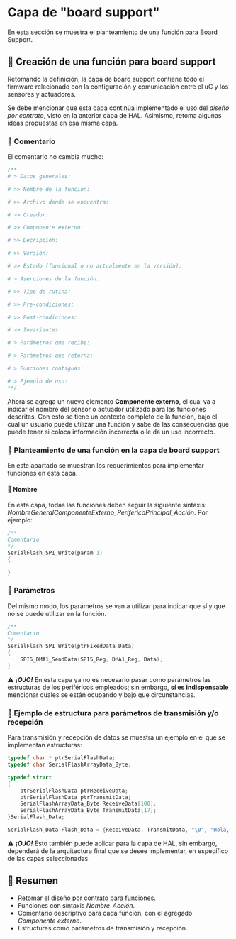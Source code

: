 # Capa de "board support"
En esta sección se muestra el planteamiento de una función para Board Support.

## 💾 Creación de una función para board support
Retomando la definición, la capa de board support contiene todo el firmware relacionado con la configuración y comunicación entre el uC y los sensores y actuadores. 

Se debe mencionar que esta capa continúa implementado el uso del *diseño por contrato*, visto en la anterior capa de HAL. Asimismo, retoma algunas ideas propuestas en esa misma capa.

### 📄 Comentario
El comentario no cambia mucho:

```c
/**
# > Datos generales:

# >> Nombre de la función:

# >> Archivo donde se encuentra:

# >> Creador:

# >> Componente externo:

# >> Decripción:

# >> Versión:

# >> Estado (funcional o no actualmente en la versión):

# > Aserciones de la función:

# >> Tipo de rutina:

# >> Pre-condiciones:

# >> Post-condiciones:

# >> Invariantes:

# > Parámetros que recibe:

# > Parámetros que retorna:

# > Funciones contiguas:

# > Ejemplo de uso:
**/
```

Ahora se agrega un nuevo elemento **Componente externo**, el cual va a indicar el nombre del sensor o actuador utilizado para las funciones descritas. Con esto se tiene un contexto completo de la función, bajo el cual un usuario puede utilizar una función y sabe de las consecuencias que puede tener si coloca información incorrecta o le da un uso incorrecto.

### 🧩 Planteamiento de una función en la capa de board support 
En este apartado se muestran los requerimientos para implementar funciones en esta capa.

#### 🧩 Nombre
En esta capa, todas las funciones deben seguir la siguiente síntaxis: *NombreGeneralComponenteExterno_PerifericoPrincipal_Acción*. Por ejemplo:

```c
/**
Comentario
*/
SerialFlash_SPI_Write(param 1)
{

}
```

### 🧩 Parámetros
Del mismo modo, los parámetros se van a utilizar para indicar que sí y que no se puede utilizar en la función.

```c
/**
Comentario
*/
SerialFlash_SPI_Write(ptrFixedData Data)
{
    SPI5_DMA1_SendData(SPI5_Reg, DMA1_Reg, Data);
}
```

⚠️ ***¡OJO!*** En esta capa ya no es necesario pasar como parámetros las estructuras de los periféricos empleados; sin embargo, **sí es indispensable** mencionar cuales se están ocupando y bajo que circunstancias.

### 🧩 Ejemplo de estructura para parámetros de transmisión y/o recepción
Para transmisión y recepción de datos se muestra un ejemplo en el que se implementan estructuras:

```c
typedef char * ptrSerialFlashData;
typedef char SerialFlashArrayData_Byte;

typedef struct
{
    ptrSerialFlashData ptrReceiveData;
    ptrSerialFlashData ptrTransmitData;
    SerialFlashArrayData_Byte ReceiveData[100];
    SerialFlashArrayData_Byte TransmitData[17];
}SerialFlash_Data;

SerialFlash_Data Flash_Data = {ReceiveData, TransmitData, "\0", "Hola, Arduinardo\n"};
```

⚠️ ***¡OJO!*** Esto también puede aplicar para la capa de HAL, sin embargo, dependerá de la arquitectura final que se desee implementar, en específico de las capas seleccionadas.

## 🧩 Resumen
* Retomar el diseño por contrato para funciones.
* Funciones con síntaxis *Nombre_Acción*.
* Comentario descriptivo para cada función, con el agregado *Componente externo*.
* Estructuras como parámetros de transmisión y recepción.